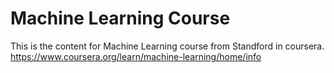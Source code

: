 # Machine Learning Course 

This is the content for Machine Learning course from Standford in coursera. 
https://www.coursera.org/learn/machine-learning/home/info
